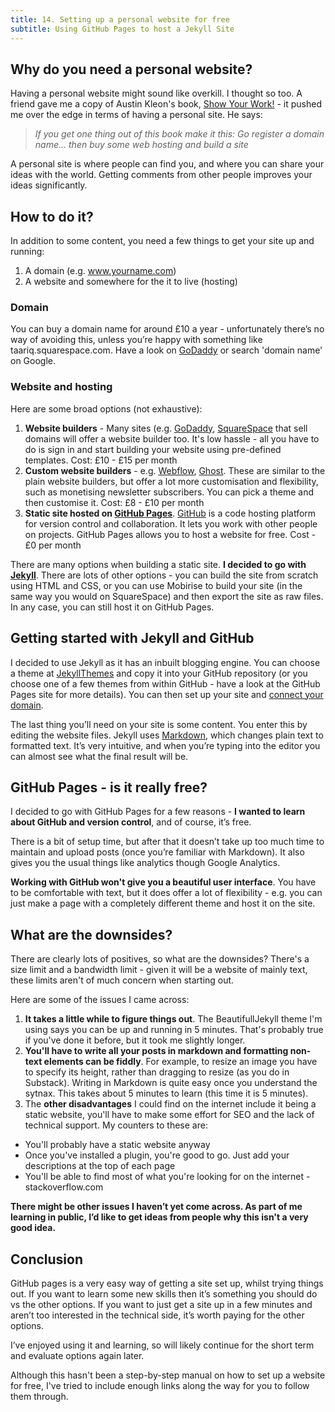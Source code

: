 ```yaml
---
title: 14. Setting up a personal website for free
subtitle: Using GitHub Pages to host a Jekyll Site
---
```


## Why do you need a personal website?
Having a personal website might sound like overkill. I thought so too. A friend gave me a copy of Austin Kleon's book, [Show Your Work!](https://austinkleon.com/show-your-work) - it pushed me over the edge in terms of having a personal site. He says:

> _If you get one thing out of this book make it this: Go register a domain name… then buy some web hosting and build a site_

A personal site is where people can find you, and where you can share your ideas with the world. Getting comments from other people improves your ideas significantly.

## How to do it?
In addition to some content, you need a few things to get your site up and running:

1. A domain (e.g. www.yourname.com)
2. A website and somewhere for the it to live (hosting)

### Domain
You can buy a domain name for around £10 a year - unfortunately there’s no way of avoiding this, unless you’re happy with something like taariq.squarespace.com. Have a look on [GoDaddy](https://uk.godaddy.com) or search 'domain name' on Google.

### Website and hosting
Here are some broad options (not exhaustive):
1. __Website builders__ - Many sites (e.g. [GoDaddy](https://uk.godaddy.com), [SquareSpace](https://squarespace.com) that sell domains will offer a website builder too. It's low hassle - all you have to do is sign in and start building your website using pre-defined templates. Cost: £10 - £15 per month
2. __Custom website builders__ - e.g. [Webflow](https://webflow.com), [Ghost](https://ghost.org). These are similar to the plain website builders, but offer a lot more customisation and flexibility, such as monetising newsletter subscribers. You can pick a theme and then customise it. Cost: £8 - £10 per month
3. __Static site hosted on [GitHub Pages](https://pages.github.com)__. [GitHub](https://github.com) is a code hosting platform for version control and collaboration. It lets you work with other people on projects. GitHub Pages allows you to host a website for free. Cost - £0 per month

There are many options when building a static site. __I decided to go with [Jekyll](https://jekyllrb.com)__. There are lots of other options - you can build the site from scratch using HTML and CSS, or you can use Mobirise to build your site (in the same way you would on SquareSpace) and then export the site as raw files. In any case, you can still host it on GitHub Pages.

## Getting started with Jekyll and GitHub
I decided to use Jekyll as it has an inbuilt blogging engine. You can choose a theme at [JekyllThemes](https://jekyllthemes.io) and copy it into your GitHub repository (or you choose one of a few themes from within GitHub - have a look at the GitHub Pages site for more details). You can then set up your site and [connect your domain](https://docs.github.com/en/pages/configuring-a-custom-domain-for-your-github-pages-site).

The last thing you’ll need on your site is some content. You enter this by editing the website files. Jekyll uses [Markdown](https://www.markdownguide.org/cheat-sheet), which changes plain text to formatted text. It’s very intuitive, and when you’re typing into the editor you can almost see what the final result will be. 


## GitHub Pages - is it really free?
I decided to go with GitHub Pages for a few reasons - __I wanted to learn about GitHub and version control__, and of course, it’s free.

There is a bit of setup time, but after that it doesn’t take up too much time to maintain and upload posts (once you’re familiar with Markdown). It also gives you the usual things like analytics though Google Analytics.

__Working with GitHub won't give you a beautiful user interface__. You have to be comfortable with text, but it does offer a lot of flexibility - e.g. you can just make a page with a completely different theme and host it on the site.

## What are the downsides?
There are clearly lots of positives, so what are the downsides? There's a size limit and a bandwidth limit - given it will be a website of mainly text, these limits aren't of much concern when starting out.

Here are some of the issues I came across:

1. __It takes a little while to figure things out__. The BeautifullJekyll theme I'm using says you can be up and running in 5 minutes. That's probably true if you've done it before, but it took me slightly longer.
2. __You'll have to write all your posts in markdown and formatting non-text elements can be fiddly__. For example, to resize an image you have to specify its height, rather than dragging to resize (as you do in Substack). Writing in Markdown is quite easy once you understand the sytnax. This takes about 5 minutes to learn (this time it is 5 minutes).
3. The __other disadvantages__ I could find on the internet include it being a static website, you'll have to make some effort for SEO and the lack of technical support. My counters to these are:
- You'll probably have a static website anyway
- Once you've installed a plugin, you're good to go. Just add your descriptions at the top of each page
- You'll be able to find most of what you're looking for on the internet - stackoverflow.com

__There might be other issues I haven’t yet come across. As part of me learning in public, I’d like to get ideas from people why this isn't a very good idea.__

## Conclusion
GitHub pages is a very easy way of getting a site set up, whilst trying things out. If you want to learn some new skills then it’s something you should do vs the other options. If you want to just get a site up in a few minutes and aren’t too interested in the technical side, it’s worth paying for the other options.

I’ve enjoyed using it and learning, so will likely continue for the short term and evaluate options again later.

Although this hasn't been a step-by-step manual on how to set up a website for free, I've tried to include enough links along the way for you to follow them through.
